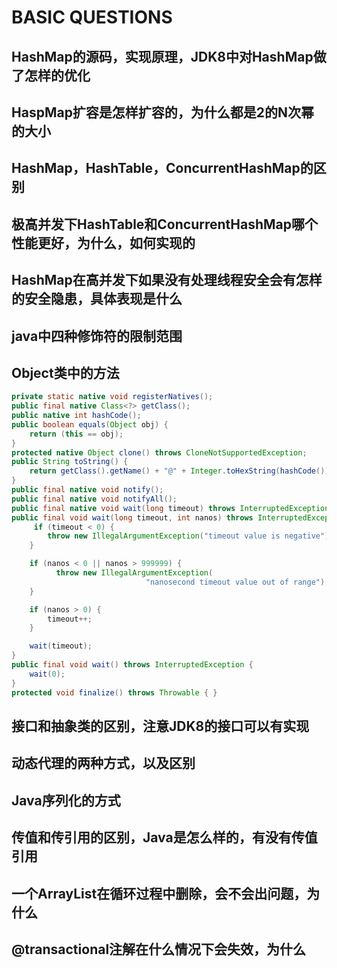 # BASIC QUESTIONS

## HashMap的源码，实现原理，JDK8中对HashMap做了怎样的优化

>

## HaspMap扩容是怎样扩容的，为什么都是2的N次幂的大小

>

## HashMap，HashTable，ConcurrentHashMap的区别

>

## 极高并发下HashTable和ConcurrentHashMap哪个性能更好，为什么，如何实现的

>

## HashMap在高并发下如果没有处理线程安全会有怎样的安全隐患，具体表现是什么

>

## java中四种修饰符的限制范围

>

## Object类中的方法

``` java
private static native void registerNatives();
public final native Class<?> getClass();
public native int hashCode();
public boolean equals(Object obj) {
    return (this == obj);
}
protected native Object clone() throws CloneNotSupportedException;
public String toString() {
    return getClass().getName() + "@" + Integer.toHexString(hashCode());
}
public final native void notify();
public final native void notifyAll();
public final native void wait(long timeout) throws InterruptedException;
public final void wait(long timeout, int nanos) throws InterruptedException {
     if (timeout < 0) {
        throw new IllegalArgumentException("timeout value is negative");
    }

    if (nanos < 0 || nanos > 999999) {
          throw new IllegalArgumentException(
                              "nanosecond timeout value out of range");
    }

    if (nanos > 0) {
        timeout++;
    }

    wait(timeout);
}
public final void wait() throws InterruptedException {
    wait(0);
}
protected void finalize() throws Throwable { }
```

## 接口和抽象类的区别，注意JDK8的接口可以有实现

>

## 动态代理的两种方式，以及区别

>

## Java序列化的方式

>

## 传值和传引用的区别，Java是怎么样的，有没有传值引用

>

## 一个ArrayList在循环过程中删除，会不会出问题，为什么

>

## @transactional注解在什么情况下会失效，为什么

>
